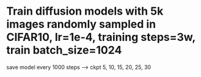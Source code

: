 # Train diffusion models with 5k images randomly sampled in CIFAR10, lr=1e-4, training steps=3w, train batch_size=1024

save model every 1000 steps --> ckpt 5, 10, 15, 20, 25, 30
